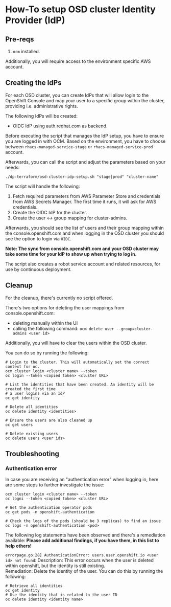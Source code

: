 # How-To setup OSD cluster Identity Provider (IdP)

## Pre-reqs

1. `ocm` installed.

Additionally, you will require access to the environment specific AWS account.

## Creating the IdPs

For each OSD cluster, you can create IdPs that will allow login to the OpenShift Console and map your user to a specific group within the cluster, providing i.e. administrative rights.

The following IdPs will be created:
- OIDC IdP using auth.redhat.com as backend.

Before executing the script that manages the IdP setup, you have to ensure you are logged in with OCM.
Based on the environment, you have to choose between `rhacs-managed-service-stage` or `rhacs-managed-service-prod` account.

Afterwards, you can call the script and adjust the parameters based on your needs:
```shell
./dp-terraform/osd-cluster-idp-setup.sh "stage|prod" "cluster-name"
```

The script will handle the following:
1. Fetch required parameters from AWS Parameter Store and credentials from AWS Secrets Manager. The first time it runs, it will ask for AWS credentials.
2. Create the OIDC IdP for the cluster.
3. Create the user <-> group mapping for cluster-admins.

Afterwards, you should see the list of users and their group mapping within the console.openshift.com and when
logging in the OSD cluster you should see the option to login via `OIDC`.

**Note: The sync from console.openshift.com and your OSD cluster may take some time for your IdP to show up when trying to log in.**

The script also creates a robot service account and related resources, for use by continuous deployment.

## Cleanup

For the cleanup, there's currently no script offered.

There's two options for deleting the user mappings from console.openshift.com:
- deleting manually within the UI
- calling the following command: `ocm delete user --group=cluster-admins <user id>`

Additionally, you will have to clear the users within the OSD cluster.

You can do so by running the following:
```shell
# Login to the cluster. This will automatically set the correct context for oc.
ocm cluster login <cluster name> --token
oc login --token <copied token> <cluster URL>

# List the identities that have been created. An identity will be created the first time
# a user logins via an IdP
oc get identity

# Delete all identities
oc delete identity <identities>

# Ensure the users are also cleaned up
oc get users

# Delete existing users
oc delete users <user ids>
```

## Troubleshooting

### Authentication error

In case you are receiving an "authentication error" when logging in, here are some steps to further investigate the issue:
```shell
ocm cluster login <cluster name> --token
oc logni --token <copied token> <cluster URL>

# Get the authentication operator pods
oc get pods -n openshift-authentication

# Check the logs of the pods (should be 3 replicas) to find an issue
oc logs -n openshift-authentication <pod>
```

The following log statements have been observed and there's a remediation available:
**Please add additional findings, if you have them, in this list to help others!**

`errorpage.go:28] AuthenticationError: users.user.openshift.io <user id> not found`:
Description: This error occurs when the user is deleted within openshift, but the identity is still existing.  
Remediation: Delete the identity of the user. You can do this by running the following:
```shell
# Retrieve all identities
oc get identity
# Use the identity that is related to the user ID
oc delete identity <identity name>
```
